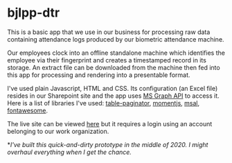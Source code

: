 # bjlpp-dtr
This is a basic app that we use in our business for processing raw data containing attendance logs produced by our biometric attendance machine. 

Our employees clock into an offline standalone machine which identifies the employee via their fingerprint and creates a timestamped record in its storage.
An extract file can be downloaded from the machine then fed into this app for processing and rendering into a presentable format.

I've used plain Javascript, HTML and CSS. Its configuration (an Excel file) resides in our Sharepoint site and the app uses [MS Graph API](https://docs.microsoft.com/en-us/graph/use-the-api) to access it. Here is a list of libraries I've used: [table-paginator](https://github.com/jamesonmccowan/table-paginator), [momentjs](https://momentjs.com/), [msal](https://docs.microsoft.com/en-us/azure/active-directory/develop/msal-overview), [fontawesome](https://fontawesome.com/).

The live site can be viewed [here](https://www.bjlprintingpress.com/utils/dtr/) but it requires a login using an account belonging to our work organization.

**I've built this quick-and-dirty prototype in the middle of 2020. I might overhaul everything when I get the chance.*
